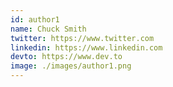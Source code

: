 ```yaml
---
id: author1
name: Chuck Smith
twitter: https://www.twitter.com
linkedin: https://www.linkedin.com
devto: https://www.dev.to
image: ./images/author1.png
---
```

